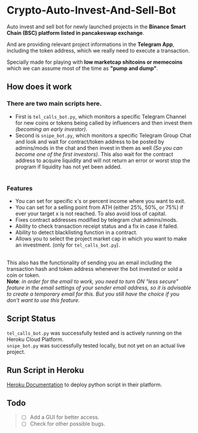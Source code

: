 # Crypto-Auto-Invest-And-Sell-Bot
Auto invest and sell bot for newly launched projects in the **Binance Smart Chain (BSC) platform listed in pancakeswap exchange**.<br/>

And are providing relevant project informations in the **Telegram App**, including the token address, which we really need to execute a transaction.<br/>

Specially made for playing with **low marketcap shitcoins or memecoins** which we can assume most of the time as **"pump and dump"**.<br/>

## How does it work
### There are two main scripts here.<br/>
 - First is `tel_calls_bot.py`, which monitors a specific Telegram Channel for new coins or tokens being called by influencers and then invest them *(becoming an early investor)*.<br/>
 - Second is `snipe_bot.py`, which monitors a specific Telegram Group Chat and look and wait for contract/token address to be posted by admins/mods in the chat and then invest in them as well *(So you can become one of the first investors)*. This also wait for the contract address to acquire liquidity and will not return an error or worst stop the program if liquidity has not yet been added.<br/><br/>

### Features
- You can set for specific x's or percent income where you want to exit.<br/>
- You can set for a selling point from ATH (either 25%, 50%, or 75%) if ever your target x is not reached. To also avoid loss of capital.<br/>
- Fixes contract addresses modified by telegram chat admins/mods.<br/>
- Ability to check transaction receipt status and a fix in case it failed.<br/>
- Ability to detect blacklisting function in a contract.<br/>
- Allows you to select the project market cap in which you want to make an investment. (only for `tel_calls_bot.py`). <br/><br/>

This also has the functionality of sending you an email including the transaction hash and token address whenever the bot invested or sold a coin or token.<br/>
**Note**: *in order for the email to work, you need to turn ON "less secure" feature in the email settings of your sender email address, so it is advisable to create a temporary email for this. But you still have the choice if you don't want to use this feature.*<br/>

## Script Status
`tel_calls_bot.py` was successfully tested and is actively running on the Heroku Cloud Platform.<br/>
`snipe_bot.py` was successfully tested locally, but not yet on an actual live project. <br/>

## Run Script in Heroku
[Heroku Documentation](https://devcenter.heroku.com/articles/getting-started-with-python/ "Heroku Documentation") to deploy python script in their platform.<br/>

## Todo 
> - [ ] Add a GUI for better access.<br/>
> - [ ] Check for other possible bugs.
